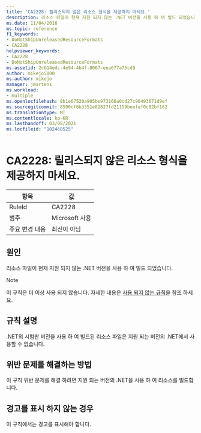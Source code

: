 ```yaml
---
title: 'CA2228: 릴리스되지 않은 리소스 형식을 제공하지 마세요.'
description: 리소스 파일이 현재 지원 되지 않는 .NET 버전을 사용 하 여 빌드 되었습니다.
ms.date: 11/04/2016
ms.topic: reference
f1_keywords:
- DoNotShipUnreleasedResourceFormats
- CA2228
helpviewer_keywords:
- CA2228
- DoNotShipUnreleasedResourceFormats
ms.assetid: 2c614edc-4e94-4b4f-8067-eea677a75cd9
author: mikejo5000
ms.author: mikejo
manager: jmartens
ms.workload:
- multiple
ms.openlocfilehash: 8b1e67520a905be973166a0cd27c90493671d9ef
ms.sourcegitcommit: 8590cf6b3351e82827fd21159beefef0c02bf162
ms.translationtype: MT
ms.contentlocale: ko-KR
ms.lasthandoff: 03/08/2021
ms.locfileid: "102468525"
---
```

# <a name="ca2228-do-not-ship-unreleased-resource-formats"></a>CA2228: 릴리스되지 않은 리소스 형식을 제공하지 마세요.

|항목|값|
|-|-|
|RuleId|CA2228|
|범주|Microsoft 사용|
|주요 변경 내용|최신이 아님|

## <a name="cause"></a>원인
리소스 파일이 현재 지원 되지 않는 .NET 버전을 사용 하 여 빌드 되었습니다.

> [!NOTE]
> 이 규칙은 더 이상 사용 되지 않습니다. 자세한 내용은 [사용 되지 않는 규칙](fxcop-unported-deprecated-rules.md)을 참조 하세요.

## <a name="rule-description"></a>규칙 설명

.NET의 시험판 버전을 사용 하 여 빌드된 리소스 파일은 지원 되는 버전의 .NET에서 사용할 수 없습니다.

## <a name="how-to-fix-violations"></a>위반 문제를 해결하는 방법

이 규칙 위반 문제를 해결 하려면 지원 되는 버전의 .NET을 사용 하 여 리소스를 빌드합니다.

## <a name="when-to-suppress-warnings"></a>경고를 표시 하지 않는 경우

이 규칙에서는 경고를 표시해야 합니다.
